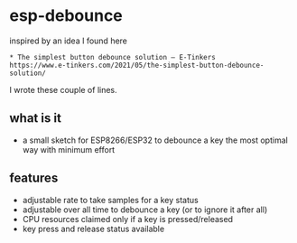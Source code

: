 esp-debounce
============

inspired by an idea I found here

    * The simplest button debounce solution – E-Tinkers
    https://www.e-tinkers.com/2021/05/the-simplest-button-debounce-solution/

I wrote these couple of lines.

what is it
----------

- a small sketch for ESP8266/ESP32 to debounce a key the most optimal way with minimum effort

features
--------

- adjustable rate to take samples for a key status
- adjustable over all time to debounce a key (or to ignore it after all)
- CPU resources claimed only if a key is pressed/released
- key press and release status available

